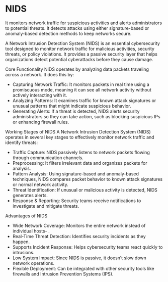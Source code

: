 # NIDS
It monitors network traffic for suspicious activities and alerts administrators to potential threats. It detects attacks using either signature-based or anomaly-based detection methods to keep networks secure.

A Network Intrusion Detection System (NIDS) is an essential cybersecurity tool designed to monitor network traffic for malicious activities, security threats, or policy violations. It provides a passive security layer that helps organizations detect potential cyberattacks before they cause damage.

Core Functionality
NIDS operates by analyzing data packets traveling across a network. It does this by:
- Capturing Network Traffic: It monitors packets in real time using a promiscuous mode, meaning it can see all network activity without actively interacting with it.
- Analyzing Patterns: It examines traffic for known attack signatures or unusual patterns that might indicate suspicious behavior.
- Generating Alerts: If a threat is detected, NIDS alerts security administrators so they can take action, such as blocking suspicious IPs or enhancing firewall rules.

Working Stages of NIDS
A Network Intrusion Detection System (NIDS) operates in several key stages to effectively monitor network traffic and identify threats:
- Traffic Capture: NIDS passively listens to network packets flowing through communication channels.
- Preprocessing: It filters irrelevant data and organizes packets for analysis.
- Pattern Analysis: Using signature-based and anomaly-based techniques, NIDS compares packet behavior to known attack signatures or normal network activity.
- Threat Identification: If unusual or malicious activity is detected, NIDS generates alerts.
- Response & Reporting: Security teams receive notifications to investigate and mitigate threats.

Advantages of NIDS
- Wide Network Coverage: Monitors the entire network instead of individual hosts- .
- Real-Time Threat Detection: Identifies security incidents as they happen.
- Supports Incident Response: Helps cybersecurity teams react quickly to intrusions.
- Low System Impact: Since NIDS is passive, it doesn’t slow down network operations.
- Flexible Deployment: Can be integrated with other security tools like firewalls and Intrusion Prevention Systems (IPS).

